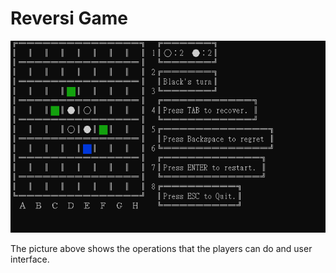 # Reversi Game
![image](https://github.com/pupugggg/ReversiGame/blob/master/%E8%9E%A2%E5%B9%95%E6%93%B7%E5%8F%96%E7%95%AB%E9%9D%A2%202021-02-02%20113148.png)

The picture above shows the operations that the players can do and user interface.
